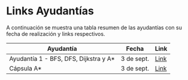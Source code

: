 # Links Ayudantías

A continuación se muestra una tabla resumen de las ayudantías con su fecha de realización y links respectivos.

| Ayudantía                            | Fecha       | Link                                                |
| -------------------------------------| ----------- | --------------------------------------------------- |
| Ayudantía 1 - BFS, DFS, Dijkstra y A*| 3 de sept.  | [Link](https://www.youtube.com/watch?v=qPhA8Dpxd7k) |
| Cápsula A*                           | 3 de sept.  | [Link](https://youtu.be/yRaj14YbeGM)                |
